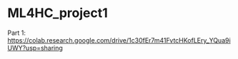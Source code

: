 # ML4HC_project1

Part 1: https://colab.research.google.com/drive/1c30fEr7m41FvtcHKofLEry_YQua9iUWY?usp=sharing
